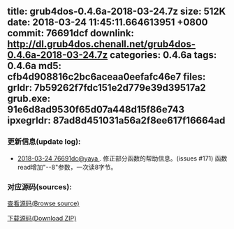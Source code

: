 title: grub4dos-0.4.6a-2018-03-24.7z
size: 512K
date: 2018-03-24 11:45:11.664613951 +0800
commit: 76691dcf
downlink: http://dl.grub4dos.chenall.net/grub4dos-0.4.6a-2018-03-24.7z
categories: 0.4.6a
tags: 0.4.6a
md5: cfb4d908816c2bc6aceaa0eefafc46e7
files:
  grldr: 7b59262f7fdc151e2d779e39d39517a2
  grub.exe: 91e6d8ad9530f65d07a448d15f86e743
  ipxegrldr: 87ad8d451031a56a2f8ee617f16664ad
---

### 更新信息(update log):
  * [2018-03-24 76691dc@yaya ](https://github.com/chenall/grub4dos/commit/76691dcf0d0fd11ceb66ad7d22cc8c723b86553d)     ﻿. 修正部分函数的帮助信息。(issues #171)
        函数read增加"--8"参数，一次读8字节。


### 对应源码(sources):
  [查看源码(Browse source)](https://github.com/chenall/grub4dos/tree/76691dcf0d0fd11ceb66ad7d22cc8c723b86553d)

  [下载源码(Download ZIP)](https://github.com/chenall/grub4dos/archive/76691dcf0d0fd11ceb66ad7d22cc8c723b86553d.zip)
